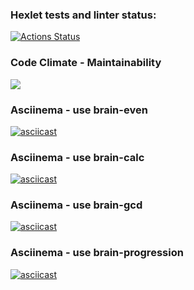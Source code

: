 ### Hexlet tests and linter status:

[![Actions Status](https://github.com/IvanFoksha/python-project-49/actions/workflows/hexlet-check.yml/badge.svg)](https://github.com/IvanFoksha/python-project-49/actions)

### Code Climate - Maintainability

<a href="https://codeclimate.com/github/IvanFoksha/python-project-49/maintainability"><img src="https://api.codeclimate.com/v1/badges/d6d20eb15880e1dba659/maintainability" /></a>

### Asciinema - use brain-even

[![asciicast](https://asciinema.org/a/9izBYnz0uB5aOPZ1lcIr8r4vt.svg)](https://asciinema.org/a/9izBYnz0uB5aOPZ1lcIr8r4vt)

### Asciinema - use brain-calc

[![asciicast](https://asciinema.org/a/n78vCv2ftX95A6ep232XzdzHt.svg)](https://asciinema.org/a/n78vCv2ftX95A6ep232XzdzHt)

### Asciinema - use brain-gcd

[![asciicast](https://asciinema.org/a/xhqycnwwoD40JIvWWdcm95eMJ.svg)](https://asciinema.org/a/xhqycnwwoD40JIvWWdcm95eMJ)

### Asciinema - use brain-progression

[![asciicast](https://asciinema.org/a/1yHZQ1Kb9AzKIhStuuxOymgIa.svg)](https://asciinema.org/a/1yHZQ1Kb9AzKIhStuuxOymgIa)

